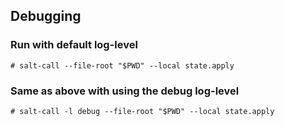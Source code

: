 ## Debugging

### Run with default log-level

```shell
# salt-call --file-root "$PWD" --local state.apply
```

### Same as above with using the debug log-level

```shell
# salt-call -l debug --file-root "$PWD" --local state.apply
```

